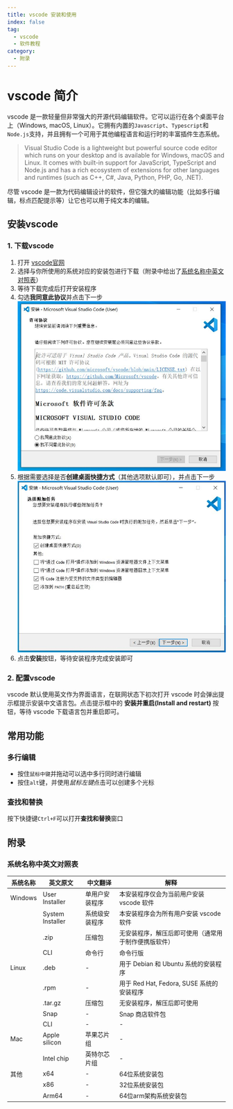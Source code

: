 ```yaml
---
title: vscode 安装和使用
index: false
tag:
  - vscode
  - 软件教程
category:
  - 附录
---
```


# vscode 简介
vscode 是一款轻量但非常强大的开源代码编辑软件。它可以运行在各个桌面平台上（Windows, macOS, Linux）。它拥有内置的`Javascript`、`Typescript`和`Node.js`支持，并且拥有一个可用于其他编程语言和运行时的丰富插件生态系统。

> Visual Studio Code is a lightweight but powerful source code editor which runs on your desktop and is available for Windows, macOS and Linux. It comes with built-in support for JavaScript, TypeScript and Node.js and has a rich ecosystem of extensions for other languages and runtimes (such as C++, C#, Java, Python, PHP, Go, .NET). 

尽管 vscode 是一款为代码编辑设计的软件，但它强大的编辑功能（比如多行编辑，标点匹配提示等）让它也可以用于纯文本的编辑。

##  安装vscode

### 1. 下载vscode
1. 打开 [vscode官网](https://code.visualstudio.com/#alt-downloads)
2. 选择与你所使用的系统对应的安装包进行下载（附录中给出了[系统名称中英文对照表](###系统名称中英文对照表)）
3. 等待下载完成后打开安装程序
4. 勾选**我同意此协议**并点击下一步![](../assets/image/vscode-1700323360883.jpeg)
5. 根据需要选择是否**创建桌面快捷方式**（其他选项默认即可），并点击下一步![](../assets/image/vscode-1700323423370.jpeg)
6. 点击**安装**按钮，等待安装程序完成安装即可

### 2. 配置vscode
vscode 默认使用英文作为界面语言，在联网状态下初次打开 vscode 时会弹出提示框提示安装中文语言包。点击提示框中的 **安装并重启(Install and restart)** 按钮，等待 vscode 下载语言包并重启即可。

## 常用功能

### 多行编辑
- 按住`鼠标中键`并拖动可以选中多行同时进行编辑
- 按住`alt`键，并使用*鼠标左键*点击可以创建多个光标

### 查找和替换
按下快捷键`Ctrl+F`可以打开**查找和替换**窗口

## 附录

### 系统名称中英文对照表
| 系统名称 | 英文原文         | 中文翻译       | 解释                                                 |
| -------- | ---------------- | -------------- | ---------------------------------------------------- |
| Windows  | User Installer   | 单用户安装程序 | 本安装程序仅会为当前用户安装 vscode 软件             |
|          | System Installer | 系统级安装程序 | 本安装程序会为所有用户安装 vscode 软件               |
|          | .zip             | 压缩包         | 无安装程序，解压后即可使用（通常用于制作便携版软件） |
|          | CLI              | 命令行         | 命令行版                                             |
| Linux    | .deb             | -              | 用于 Debian 和 Ubuntu 系统的安装程序                 |
|          | .rpm             | -              | 用于 Red Hat, Fedora, SUSE 系统的安装程序            |
|          | .tar.gz          | 压缩包         | 无安装程序，解压后即可使用                           |
|          | Snap             | -              | Snap 商店软件包                                      |
|          | CLI              | -              | -                                                    |
| Mac      | Apple silicon    | 苹果芯片组     | -                                                    |
|          | Intel chip       | 英特尔芯片组   | -                                                    |
| 其他     | x64              | -              | 64位系统安装包                                       |
|          | x86              | -              | 32位系统安装包                                       |
|          | Arm64            | -              | 64位arm架构系统安装包                                                     |
